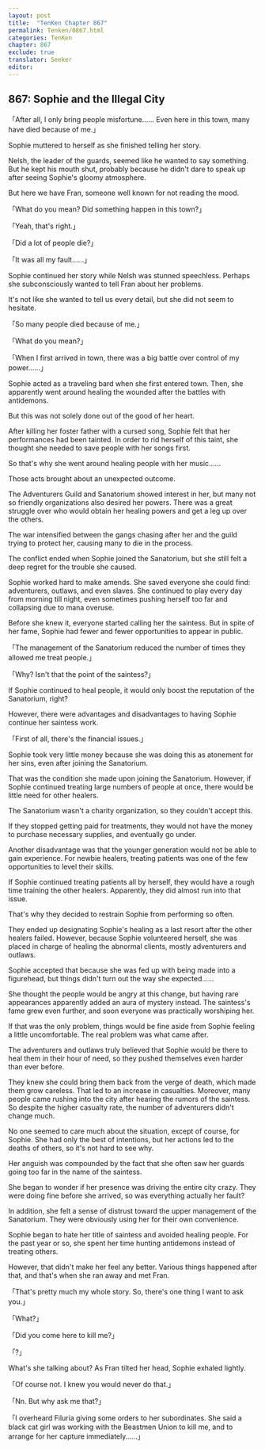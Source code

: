 ```yaml
---
layout: post
title:  "TenKen Chapter 867"
permalink: Tenken/0867.html
categories: TenKen
chapter: 867
exclude: true
translator: Seeker
editor: 
---
```

<h2>867: Sophie and the Illegal City</h2>

「After all, I only bring people misfortune…… Even here in this town, many have died because of me.」

Sophie muttered to herself as she finished telling her story.

Nelsh, the leader of the guards, seemed like he wanted to say something. But he kept his mouth shut, probably because he didn't dare to speak up after seeing Sophie's gloomy atmosphere.

But here we have Fran, someone well known for not reading the mood.

「What do you mean? Did something happen in this town?」

「Yeah, that's right.」

「Did a lot of people die?」

「It was all my fault……」

Sophie continued her story while Nelsh was stunned speechless. Perhaps she subconsciously wanted to tell Fran about her problems.

It's not like she wanted to tell us every detail, but she did not seem to hesitate.

「So many people died because of me.」

「What do you mean?」

「When I first arrived in town, there was a big battle over control of my power……」

Sophie acted as a traveling bard when she first entered town. Then, she apparently went around healing the wounded after the battles with antidemons.

But this was not solely done out of the good of her heart.

After killing her foster father with a cursed song, Sophie felt that her performances had been tainted. In order to rid herself of this taint, she thought she needed to save people with her songs first.

So that's why she went around healing people with her music……

Those acts brought about an unexpected outcome.

The Adventurers Guild and Sanatorium showed interest in her, but many not so friendly organizations also desired her powers. There was a great struggle over who would obtain her healing powers and get a leg up over the others.

The war intensified between the gangs chasing after her and the guild trying to protect her, causing many to die in the process.

The conflict ended when Sophie joined the Sanatorium, but she still felt a deep regret for the trouble she caused.

Sophie worked hard to make amends. She saved everyone she could find: adventurers, outlaws, and even slaves. She continued to play every day from morning till night, even sometimes pushing herself too far and collapsing due to mana overuse.

Before she knew it, everyone started calling her the saintess. But in spite of her fame, Sophie had fewer and fewer opportunities to appear in public.

「The management of the Sanatorium reduced the number of times they allowed me treat people.」

「Why? Isn't that the point of the saintess?」

If Sophie continued to heal people, it would only boost the reputation of the Sanatorium, right?

However, there were advantages and disadvantages to having Sophie continue her saintess work.

「First of all, there's the financial issues.」

Sophie took very little money because she was doing this as atonement for her sins, even after joining the Sanatorium.

That was the condition she made upon joining the Sanatorium. However, if Sophie continued treating large numbers of people at once, there would be little need for other healers.

The Sanatorium wasn't a charity organization, so they couldn't accept this.

If they stopped getting paid for treatments, they would not have the money to purchase necessary supplies, and eventually go under.

Another disadvantage was that the younger generation would not be able to gain experience. For newbie healers, treating patients was one of the few opportunities to level their skills.

If Sophie continued treating patients all by herself, they would have a rough time training the other healers. Apparently, they did almost run into that issue.

That's why they decided to restrain Sophie from performing so often.

They ended up designating Sophie's healing as a last resort after the other healers failed. However, because Sophie volunteered herself, she was placed in charge of healing the abnormal clients, mostly adventurers and outlaws.

Sophie accepted that because she was fed up with being made into a figurehead, but things didn't turn out the way she expected……

She thought the people would be angry at this change, but having rare appearances apparently added an aura of mystery instead. The saintess's fame grew even further, and soon everyone was practically worshiping her.

If that was the only problem, things would be fine aside from Sophie feeling a little uncomfortable. The real problem was what came after.

The adventurers and outlaws truly believed that Sophie would be there to heal them in their hour of need, so they pushed themselves even harder than ever before.

They knew she could bring them back from the verge of death, which made them grow careless. That led to an increase in casualties. Moreover, many people came rushing into the city after hearing the rumors of the saintess. So despite the higher casualty rate, the number of adventurers didn't change much.

No one seemed to care much about the situation, except of course, for Sophie. She had only the best of intentions, but her actions led to the deaths of others, so it's not hard to see why.

Her anguish was compounded by the fact that she often saw her guards going too far in the name of the saintess.

She began to wonder if her presence was driving the entire city crazy. They were doing fine before she arrived, so was everything actually her fault?

In addition, she felt a sense of distrust toward the upper management of the Sanatorium. They were obviously using her for their own convenience.

Sophie began to hate her title of saintess and avoided healing people. For the past year or so, she spent her time hunting antidemons instead of treating others.

However, that didn't make her feel any better. Various things happened after that, and that's when she ran away and met Fran.

「That's pretty much my whole story. So, there's one thing I want to ask you.」

「What?」

「Did you come here to kill me?」

「?」

What's she talking about? As Fran tilted her head, Sophie exhaled lightly.

「Of course not. I knew you would never do that.」

「Nn. But why ask me that?」

「I overheard Filuria giving some orders to her subordinates. She said a black cat girl was working with the Beastmen Union to kill me, and to arrange for her capture immediately……」




